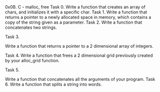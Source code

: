 0x0B. C - malloc, free
Task 0. Write a function that creates an array of chars, and initializes it with a specific char.
Task 1.
Write a function that returns a pointer to a newly allocated space in memory, which contains a copy of the string given as a parameter.
Task 2.
Write a function that concatenates two strings.

Task 3.

Write a function that returns a pointer to a 2 dimensional array of integers.

Task 4.
Write a function that frees a 2 dimensional grid previously created by your alloc_grid function.

Task 5.

Write a function that concatenates all the arguments of your program.
 Task 6.
Write a function that splits a string into words.
